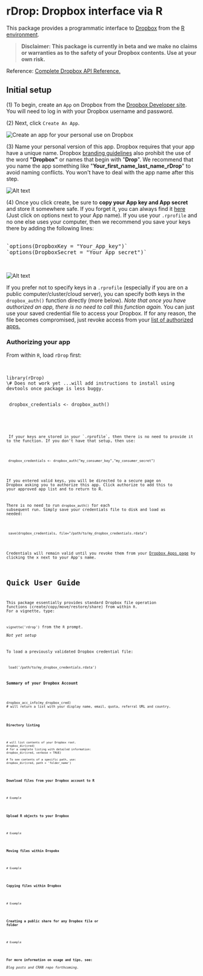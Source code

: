 # rDrop: Dropbox interface via R

This package provides a  programmatic interface to [Dropbox](https://www2.dropbox.com/home) from the [R environment](http://www.r-project.org/).

> **Disclaimer: This package is currently in beta and we make no claims or warranties as to the safety of your Dropbox contents. Use at your own risk.**

Reference:
[Complete Dropbox API Reference.](https://www2.dropbox.com/developers/reference/api)


## Initial setup
(1) To begin, create an `App` on Dropbox from the [Dropbox Developer site](https://www2.dropbox.com/developers/apps). You will need to log in with your Dropbox username and password.

(2) Next, click `Create An App`.

![Create an app for your personal use on Dropbox](https://github.com/karthikram/rDrop/blob/master/screenshots/create_app.png?raw=true
)

(3) Name your personal version of this app. Dropbox requires that your app have a unique name. Dropbox [branding guidelines](https://www2.dropbox.com/developers/reference/branding) also prohibit the use of the word **"Dropbox"** or names that begin with "**Drop**". We recommend that you name the app something like "**Your_first_name_last_name_rDrop**" to avoid naming conflicts. You won't have to deal with the app name after this step.


![Alt text](https://github.com/karthikram/rDrop/blob/master/screenshots/name_your_app.png?raw=true)

(4) Once you click create, be sure to **copy your App key and App secret** and store it somewhere safe. If you forget it, you can always find it [here](https://www.dropbox.com/developers/apps) (Just click on options next to your App name). 
If you use your `.rprofile` and no one else uses your computer,  then we recommend you save your keys there by adding the following lines: <br><br>
<pre>
`options(DropboxKey = "Your_App_key")`
`options(DropboxSecret = "Your_App_secret")`
</pre>
<br>

![Alt text](https://github.com/karthikram/rDrop/blob/master/screenshots/keys.png?raw=true)

If you prefer not to specify keys in a `.rprofile` (especially if you are on a public computer/cluster/cloud server), you can specify both keys in the `dropbox_auth()` function directly (more below). <em>Note that once you have authorized an app, there is no need to call this function again.</em> You can just use your saved credential file to access your Dropbox. If for any reason, the file becomes compromised, just revoke access from your [list of authorized apps.](https://www2.dropbox.com/account#applications)

### Authorizing your app
From within `R`, load `rDrop` first: <br><br>

<pre><code>
library(rDrop)
\# Does not work yet ...will add instructions to install using devtools once package is less buggy.
</code></pre>

<pre><code>
 dropbox_credentials <- dropbox_auth()
 <code></pre>
 
 <br>
 If your keys are stored in your `.rprofile`, then there is no need to provide it to the function. If you don't have that setup, then use: <br>

<pre><code>
 dropbox_credentials <- dropbox_auth("my_consumer_key","my_consumer_secret")
</code></pre>

 If you entered valid keys, you will be directed to a secure page on Dropbox asking you to authorize this app. Click authorize to add this to your approved app list and to return to R.

 There is no need to run `dropbox_auth()` for each subsequent run. Simply save your credentials file to disk and load as needed:

<pre><code>
 save(dropbox_credentials, file="/path/to/my_dropbox_credentials.rdata")
</code></pre>

Credentials will remain valid until you revoke them from your [Dropbox Apps page](https://www2.dropbox.com/developers/apps) by clicking the x next to your App's name.


# Quick User Guide
This package essentially provides standard Dropbox file operation functions (create/copy/move/restore/share) from within `R`. For a vignette, type: <br>

`vignette('rdrop')` from the `R` prompt.
<br><em>Not yet setup</em>

To load a previously validated Dropbox credential file: <br>

<code><pre>
load('/path/to/my_dropbox_credentials.rdata')
</pre></code>

**Summary of your Dropbox Account**

<pre><code>
dropbox_acc_info(my_dropbox_cred) 
# will return a list with your display name, email, quota, referral URL and country.
</pre>

**Directory listing**

<pre><code>
# will list contents of your Dropbox root. 
dropbox_dir(cred)
# for a complete listing with detailed information:
dropbox_dir(cred, verbose = TRUE)

# To see contents of a specific path, use:
dropbox_dir(cred, path = 'folder_name')
</code></pre>


**Download files from your Dropbox account to R**

<pre><code>
# Example
</code></pre>	

**Upload R objects to your Dropbox**

<pre><code>
# Example
</code></pre>

**Moving files within Dropobx**

<pre><code>
# Example
</code></pre>

**Copying files within Dropbox**

<pre><code>
# Example
</code></pre>

**Creating a public share for any Dropbox file or folder**

<pre><code>
# Example
</code></pre>


**For more information on usage and tips, see:** <br>
<em>Blog posts and CRAN repo forthcoming.</em>

